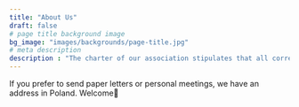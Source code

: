 ```yaml
---
title: "About Us"
draft: false
# page title background image
bg_image: "images/backgrounds/page-title.jpg"
# meta description
description : "The charter of our association stipulates that all correspondence is conducted and recorded in the telegram group. But if for some reason you do not have a telegram or it is not available in your country - write us a message on this page. You can also send a message to inbox@finteh.org"
---
```


If you prefer to send paper letters or personal meetings, we have an address in Poland. Welcome🙏
